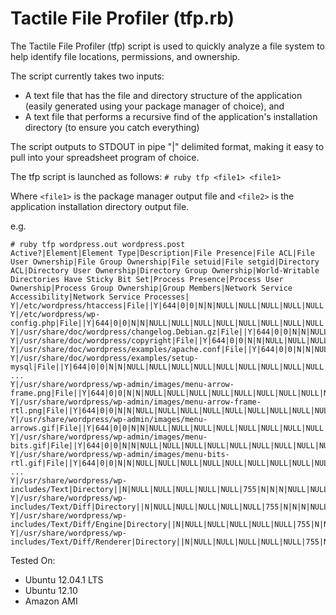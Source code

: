 # Tactile File Profiler (tfp.rb)

The Tactile File Profiler (tfp) script is used to quickly analyze a file system to help identify file locations, permissions, and ownership.

The script currently takes two inputs:
- A text file that has the file and directory structure of the application (easily generated using your package manager of choice), and
- A text file that performs a recursive find of the application's installation directory (to ensure you catch everything)

The script outputs to STDOUT in pipe "|" delimited format, making it easy to pull into your spreadsheet program of choice.

The tfp script is launched as follows:
`# ruby tfp <file1> <file1>`

Where `<file1>` is the package manager output file and `<file2>` is the application installation directory output file.

e.g.
<pre><code># ruby tfp wordpress.out wordpress.post
Active?|Element|Element Type|Description|File Presence|File ACL|File User Ownership|File Group Ownership|File setuid|File setgid|Directory ACL|Directory User Ownership|Directory Group Ownership|World-Writable Directories Have Sticky Bit Set|Process Presence|Process User Ownership|Process Group Ownership|Group Members|Network Service Accessibility|Network Service Processes|
Y|/etc/wordpress/htaccess|File||Y|644|0|0|N|N|NULL|NULL|NULL|NULL|NULL|NULL|NULL|NULL|NULL|NULL
Y|/etc/wordpress/wp-config.php|File||Y|644|0|0|N|N|NULL|NULL|NULL|NULL|NULL|NULL|NULL|NULL|NULL|NULL
Y|/usr/share/doc/wordpress/changelog.Debian.gz|File||Y|644|0|0|N|N|NULL|NULL|NULL|NULL|NULL|NULL|NULL|NULL|NULL|NULL
Y|/usr/share/doc/wordpress/copyright|File||Y|644|0|0|N|N|NULL|NULL|NULL|NULL|NULL|NULL|NULL|NULL|NULL|NULL
Y|/usr/share/doc/wordpress/examples/apache.conf|File||Y|644|0|0|N|N|NULL|NULL|NULL|NULL|NULL|NULL|NULL|NULL|NULL|NULL
Y|/usr/share/doc/wordpress/examples/setup-mysql|File||Y|644|0|0|N|N|NULL|NULL|NULL|NULL|NULL|NULL|NULL|NULL|NULL|NULL
...
Y|/usr/share/wordpress/wp-admin/images/menu-arrow-frame.png|File||Y|644|0|0|N|N|NULL|NULL|NULL|NULL|NULL|NULL|NULL|NULL|NULL|NULL
Y|/usr/share/wordpress/wp-admin/images/menu-arrow-frame-rtl.png|File||Y|644|0|0|N|N|NULL|NULL|NULL|NULL|NULL|NULL|NULL|NULL|NULL|NULL
Y|/usr/share/wordpress/wp-admin/images/menu-arrows.gif|File||Y|644|0|0|N|N|NULL|NULL|NULL|NULL|NULL|NULL|NULL|NULL|NULL|NULL
Y|/usr/share/wordpress/wp-admin/images/menu-bits.gif|File||Y|644|0|0|N|N|NULL|NULL|NULL|NULL|NULL|NULL|NULL|NULL|NULL|NULL
Y|/usr/share/wordpress/wp-admin/images/menu-bits-rtl.gif|File||Y|644|0|0|N|N|NULL|NULL|NULL|NULL|NULL|NULL|NULL|NULL|NULL|NULL
...
Y|/usr/share/wordpress/wp-includes/Text|Directory||N|NULL|NULL|NULL|NULL|NULL|755|N|N|N|NULL|NULL|NULL|NULL|NULL|NULL
Y|/usr/share/wordpress/wp-includes/Text/Diff|Directory||N|NULL|NULL|NULL|NULL|NULL|755|N|N|N|NULL|NULL|NULL|NULL|NULL|NULL
Y|/usr/share/wordpress/wp-includes/Text/Diff/Engine|Directory||N|NULL|NULL|NULL|NULL|NULL|755|N|N|N|NULL|NULL|NULL|NULL|NULL|NULL
Y|/usr/share/wordpress/wp-includes/Text/Diff/Renderer|Directory||N|NULL|NULL|NULL|NULL|NULL|755|N|N|N|NULL|NULL|NULL|NULL|NULL|NULL
</pre></code>

Tested On:
- Ubuntu 12.04.1 LTS
- Ubuntu 12.10
- Amazon AMI
